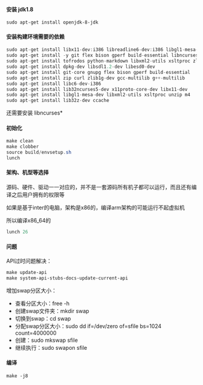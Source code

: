 #### 安装 jdk1.8

` sudo apt-get install openjdk-8-jdk `

#### 安装构建环境需要的依赖

```java
sudo apt-get install libx11-dev:i386 libreadline6-dev:i386 libgl1-mesa-dev g++-multilib 
sudo apt-get install -y git flex bison gperf build-essential libncurses5-dev:i386 
sudo apt-get install tofrodos python-markdown libxml2-utils xsltproc zlib1g-dev:i386 
sudo apt-get install dpkg-dev libsdl1.2-dev libesd0-dev
sudo apt-get install git-core gnupg flex bison gperf build-essential  
sudo apt-get install zip curl zlib1g-dev gcc-multilib g++-multilib 
sudo apt-get install libc6-dev-i386 
sudo apt-get install lib32ncurses5-dev x11proto-core-dev libx11-dev 
sudo apt-get install libgl1-mesa-dev libxml2-utils xsltproc unzip m4
sudo apt-get install lib32z-dev ccache
```

还需要安装 libncurses*

#### 初始化

```java
make clean
make clobber
source build/envsetup.sh
lunch    
```

#### 架构、机型等选择

源码、硬件、驱动一一对应的，并不是一套源码所有机子都可以运行，而且还有编译之后用户拥有的权限等

如果是基于inter的电脑，架构是x86的，编译arm架构的可能运行不起虚拟机

所以编译x86_64的

``````java
lunch 26
``````

#### 问题

API过时问题解决：

``````xml
make update-api 
make system-api-stubs-docs-update-current-api
``````

增加swap分区大小：

* 查看分区大小：free -h 
* 创建swap文件夹：mkdir swap
* 切换到swap：cd swap
* 分配swap分区大小：sudo dd if=/dev/zero of=sfile bs=1024 count=4000000
* 创建：sudo mkswap sfile
* 继续执行：sudo swapon sfile

#### 编译

`make -j8`

